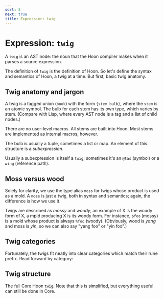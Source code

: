 ```yaml
---
sort: 8
next: true
title: Expression: twig
---
```


# Expression: `twig`

A `twig` is an AST node: the noun that the Hoon compiler makes
when it parses a source expression.

The definition of `twig` is the definition of Hoon.  So let's
define the syntax and semantics of Hoon, a twig at a time.  But
first, basic twig anatomy.

## Twig anatomy and jargon

A twig is a tagged union (`book`) with the form `{stem bulb}`,
where the `stem` is an atomic symbol.  The bulb for each stem has
its own type, which varies by stem.  (Compare with Lisp, where
every AST node is a tag and a list of child nodes.)

There are no user-level macros.  All stems are built into Hoon.
Most stems are implemented as internal macros, however.

The bulb is usually a tuple, sometimes a list or map.  An element
of this structure is a *subexpression*.

Usually a subexpression is itself a `twig`; sometimes it's an
`@tas` (symbol) or a `wing` (reference path).

## Moss versus wood

Solely for clarity, we use the type alias `moss` for twigs whose
product is used as a mold.  A `moss` is just a twig, both in
syntax and semantics; again, the difference is how we use it.

Twigs are described as *mossy* and *woody*; an example of X is
the woody form of X, a mpld producing X is its woody form.  For
instance, `$foo` (mossy) is a mold whose product is always `%foo`
(woody).  (Obviously, wood is *yang* and moss is *yin*, so we
can also say "yang foo" or "yin foo".)

## Twig categories

Fortunately, the twigs fit neatly into clear categories which
match their rune prefix.  Read forward by category:

<div><list/></div>

## Twig structure

The full Core Hoon `twig`.  Note that this is simplified, but
everything useful can still be done in Core.
